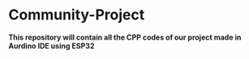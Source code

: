 # Community-Project

**This repository will contain all the CPP codes of our project made in Aurdino IDE using ESP32**
